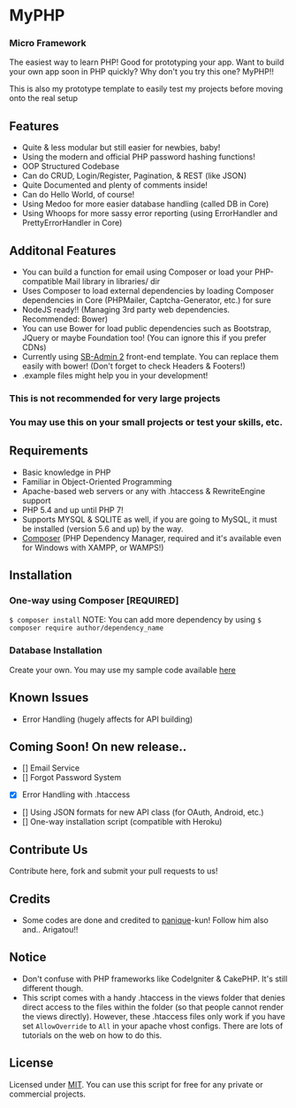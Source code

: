 # MyPHP
### Micro Framework
The easiest way to learn PHP! Good for prototyping your app.
Want to build your own app soon in PHP quickly?
Why don't you try this one? MyPHP!!

This is also my prototype template to easily test my projects before moving onto the real setup

## Features
* Quite & less modular but still easier for newbies, baby!
* Using the modern and official PHP password hashing functions!
* OOP Structured Codebase
* Can do CRUD, Login/Register, Pagination, & REST (like JSON)
* Quite Documented and plenty of comments inside!
* Can do Hello World, of course!
* Using Medoo for more easier database handling (called DB in Core)
* Using Whoops for more sassy error reporting (using ErrorHandler and PrettyErrorHandler in Core)

## Additonal Features
* You can build a function for email using Composer or load your PHP-compatible Mail library in libraries/ dir
* Uses Composer to load external dependencies by loading Composer dependencies in Core (PHPMailer, Captcha-Generator, etc.) for sure
* NodeJS ready!! (Managing 3rd party web dependencies. Recommended: Bower)
* You can use Bower for load public dependencies such as Bootstrap, JQuery or maybe Foundation too! (You can ignore this if you prefer CDNs)
* Currently using [SB-Admin 2](http://startbootstrap.com/template-overviews/sb-admin-2/) front-end template. You can replace them easily with bower! (Don't forget to check Headers & Footers!)
* .example files might help you in your development!

### This is not recommended for very large projects
### You may use this on your small projects or test your skills, etc.

## Requirements
* Basic knowledge in PHP
* Familiar in Object-Oriented Programming
* Apache-based web servers or any with .htaccess & RewriteEngine support
* PHP 5.4 and up until PHP 7!
* Supports MYSQL & SQLITE as well, if you are going to MySQL, it must be installed (version 5.6 and up) by the way.
* [Composer](https://getcomposer.org) (PHP Dependency Manager, required and it's available even for Windows with XAMPP, or WAMPS!)

## Installation
### One-way using Composer [REQUIRED]
`$ composer install`
NOTE: You can add more dependency by using `$ composer require author/dependency_name`
### Database Installation
Create your own. You may use my sample code available [here](https://gist.github.com/jccultima123/5e10a6d9e549778eff40adb5a3556e4a)

## Known Issues
* Error Handling (hugely affects for API building)

## Coming Soon! On new release..
- [] Email Service
- [] Forgot Password System
- [x] Error Handling with .htaccess
- [] Using JSON formats for new API class (for OAuth, Android, etc.)
- [] One-way installation script (compatible with Heroku)

## Contribute Us
Contribute here, fork and submit your pull requests to us!

## Credits
* Some codes are done and credited to [panique](https://github.com/panique)-kun! Follow him also and.. Arigatou!!

## Notice
* Don't confuse with PHP frameworks like CodeIgniter & CakePHP. It's still different though.
* This script comes with a handy .htaccess in the views folder that denies direct access to the files within the folder (so that people cannot render the views directly). However, these .htaccess files only work if you have set
`AllowOverride` to `All` in your apache vhost configs. There are lots of tutorials on the web on how to do this.

## License
Licensed under [MIT](http://www.opensource.org/licenses/mit-license.php). You can use this script for free for any
private or commercial projects.
